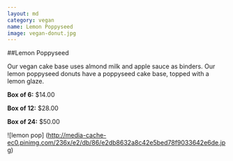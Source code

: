 ```yaml
---
layout: md
category: vegan
name: Lemon Poppyseed
image: vegan-donut.jpg
---
```


##Lemon Poppyseed

Our vegan cake base uses almond milk and apple sauce as binders. Our lemon poppyseed donuts have a poppyseed cake base, topped with a lemon glaze.

**Box of 6:** $14.00

**Box of 12:** $28.00

**Box of 24:** $50.00

![lemon pop] (http://media-cache-ec0.pinimg.com/236x/e2/db/86/e2db8632a8c42e5bed78f9033642e6de.jpg)